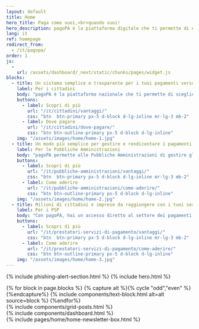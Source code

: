 ```yaml
---
layout: default
title: Home
hero_title: Paga come vuoi,<br>quando vuoi!
hero_description: pagoPA è la piattaforma digitale che ti permette di effettuare pagamenti verso la Pubblica Amministrazione e non solo, in maniera trasparente e intuitiva.
lang: it
ref: homepage
redirect_from:
  - /it/pagopa/
order: 1
js:
  -
    url: /assets/dashboard/_next/static/chunks/pages/widget.js
blocks:
  - title: Un sistema semplice e trasparente per i tuoi pagamenti verso le PA
    label: Per i cittadini
    body: "pagoPA è la piattaforma nazionale che ti permette di scegliere, secondo le tue abitudini e preferenze, come pagare tributi, imposte o rette verso la Pubblica Amministrazione e altri soggetti aderenti che forniscono servizi al cittadino."
    buttons:
      - label: Scopri di più
        url: "/it/cittadini/vantaggi/"
        css: "btn  btn-primary px-5 d-block d-lg-inline mr-lg-3 mb-2"
      - label: Dove pagare
        url: "/it/cittadini/dove-pagare/"
        css: "btn btn-outline-primary px-5 d-block d-lg-inline"
    img: "/assets/images/home/home-1.jpg"
  - title: Un modo più semplice per gestire e rendicontare i pagamenti
    label: Per le Pubbliche Amministrazioni
    body: "pagoPA permette alle Pubbliche Amministrazioni di gestire gli incassi in modo centralizzato, offrendo servizi automatici di rendicontazione e riconciliazione con un significativo risparmio nei costi di gestione."
    buttons:
      - label: Scopri di più
        url: "/it/pubbliche-amministrazioni/vantaggi/"
        css: "btn  btn-primary px-5 d-block d-lg-inline mr-lg-3 mb-2"
      - label: Come aderire
        url: "/it/pubbliche-amministrazioni/come-aderire/"
        css: "btn btn-outline-primary px-5 d-block d-lg-inline"
    img: "/assets/images/home/home-2.jpg"
  - title: Milioni di cittadini e imprese da raggiungere con i tuoi servizi
    label: Per i PSP
    body: "Con pagoPA, hai un accesso diretto al settore dei pagamenti per i servizi pubblici e puoi promuovere la tua offerta multicanale da un'unica piattaforma, portando valore aggiunto a una vasta platea di nuovi utenti."
    buttons:
      - label: Scopri di più
        url: "/it/prestatori-servizi-di-pagamento/vantaggi/"
        css: "btn  btn-primary px-5 d-block d-lg-inline mr-lg-3 mb-2"
      - label: Come aderire
        url: "/it/prestatori-servizi-di-pagamento/come-aderire/"
        css: "btn btn-outline-primary px-5 d-block d-lg-inline"
    img: "/assets/images/home/home-3.jpg"
---
```


{% include phishing-alert-section.html %}
{% include hero.html %}

<main>
<div  class="container my-3 my-md-5 ">
    <section class="my-3 my-lg-5">
      {% for block in page.blocks %}
        {% capture alt %}{% cycle "odd","even" %}{%endcapture%}
        {% include components/text-block.html alt=alt source=block %}
      {%endfor%}
    </section>
    <section class="my-3 my-md-5">
      {% include components/grid-posts.html %}
    </section>
    <section class="my-3 my-md-5">
      {% include components/dashboard.html %}
    </section>
    </div>
</main>
<div class="py-3"></div>
<section id="newsletter" class="section-newsletter" >
        <div class="container py-3 py-lg-5">
          <div class="row">
            <div class="col-12 col-lg-8 offset-lg-2">
                {% include pages/home/home-newsletter-box.html %}
            </div>
          </div>
        </div>
</section>
